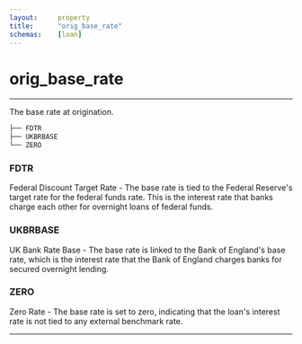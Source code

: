 ```yaml
---
layout:     property
title:      "orig_base_rate"
schemas:    [loan]
---
```


# orig_base_rate

---

The base rate at origination.

```bash
├── FDTR
├── UKBRBASE
└── ZERO
```

### FDTR
Federal Discount Target Rate - The base rate is tied to the Federal Reserve's target rate for the federal funds rate. This is the interest rate that banks charge each other for overnight loans of federal funds.

### UKBRBASE
UK Bank Rate Base - The base rate is linked to the Bank of England's base rate, which is the interest rate that the Bank of England charges banks for secured overnight lending.

### ZERO
Zero Rate - The base rate is set to zero, indicating that the loan's interest rate is not tied to any external benchmark rate.

--- 